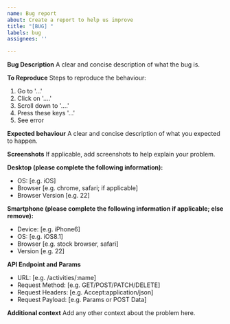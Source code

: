 ```yaml
---
name: Bug report
about: Create a report to help us improve
title: "[BUG] "
labels: bug
assignees: ''

---
```


**Bug Description**
A clear and concise description of what the bug is.

**To Reproduce**
Steps to reproduce the behaviour:
1. Go to '...'
2. Click on '....'
3. Scroll down to '....'
4. Press these keys '...'
5. See error

**Expected behaviour**
A clear and concise description of what you expected to happen.

**Screenshots**
If applicable, add screenshots to help explain your problem.

**Desktop (please complete the following information):**
 - OS: [e.g. iOS]
 - Browser [e.g. chrome, safari; if applicable]
 - Browser Version [e.g. 22]

**Smartphone (please complete the following information if applicable; else remove):**
 - Device: [e.g. iPhone6]
 - OS: [e.g. iOS8.1]
 - Browser [e.g. stock browser, safari]
 - Version [e.g. 22]

**API Endpoint and Params**
 - URL: [e.g. /activities/:name]
 - Request Method: [e.g. GET/POST/PATCH/DELETE]
 - Request Headers: [e.g. Accept:application/json]
 - Request Payload: [e.g. Params or POST Data]

**Additional context**
Add any other context about the problem here.
